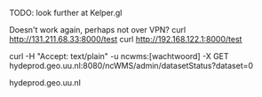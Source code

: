 TODO: look further at Kelper.gl

Doesn't work again, perhaps not over VPN?
curl http://131.211.68.33:8000/test
curl http://192.168.122.1:8000/test

curl -H "Accept: text/plain" -u ncwms:[wachtwoord] -X GET hydeprod.geo.uu.nl:8080/ncWMS/admin/datasetStatus?dataset=0

hydeprod.geo.uu.nl
